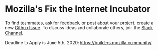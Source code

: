 # Mozilla's Fix the Internet Incubator

To find teammates, ask for feedback, or post about your project, create a new [Github Issue](https://github.com/fix-the-internet/mozilla-builders/issues). To discuss ideas and collaborate others, join the [Slack Channel](https://join.slack.com/t/mozillabuilders/shared_invite/zt-czo6bp37-R9I5mKJVYPtCkTQFu1NLWw).

Deadline to Apply is June 5th, 2020: https://builders.mozilla.community/
